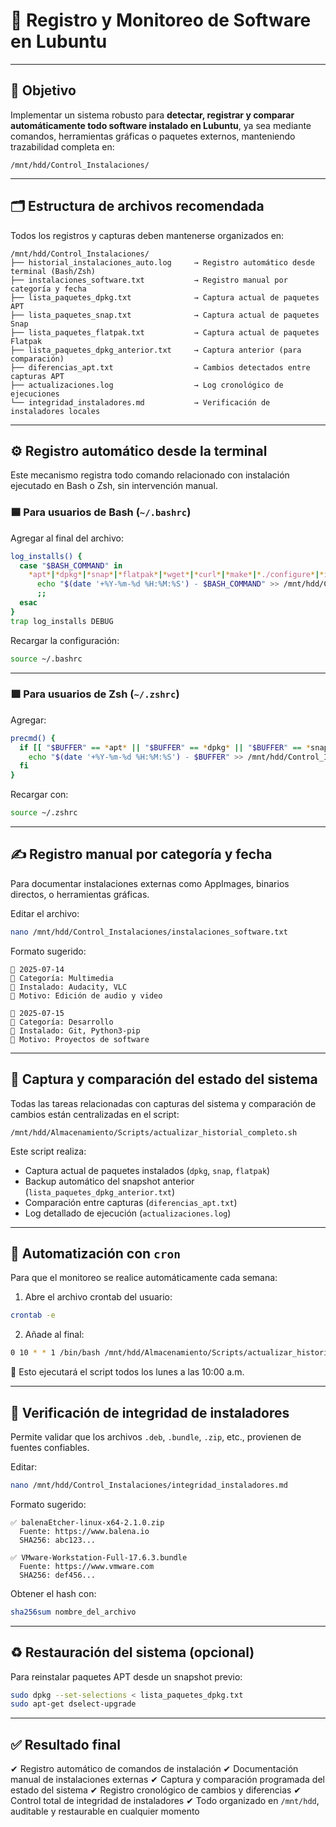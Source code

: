 # 📘 Registro y Monitoreo de Software en Lubuntu

---

## 🎯 Objetivo

Implementar un sistema robusto para **detectar, registrar y comparar automáticamente todo software instalado en Lubuntu**, ya sea mediante comandos, herramientas gráficas o paquetes externos, manteniendo trazabilidad completa en:

```
/mnt/hdd/Control_Instalaciones/
```

---

## 🗂️ Estructura de archivos recomendada

Todos los registros y capturas deben mantenerse organizados en:

```
/mnt/hdd/Control_Instalaciones/
├── historial_instalaciones_auto.log     → Registro automático desde terminal (Bash/Zsh)
├── instalaciones_software.txt           → Registro manual por categoría y fecha
├── lista_paquetes_dpkg.txt              → Captura actual de paquetes APT
├── lista_paquetes_snap.txt              → Captura actual de paquetes Snap
├── lista_paquetes_flatpak.txt           → Captura actual de paquetes Flatpak
├── lista_paquetes_dpkg_anterior.txt     → Captura anterior (para comparación)
├── diferencias_apt.txt                  → Cambios detectados entre capturas APT
├── actualizaciones.log                  → Log cronológico de ejecuciones
└── integridad_instaladores.md           → Verificación de instaladores locales
```

---

## ⚙️ Registro automático desde la terminal

Este mecanismo registra todo comando relacionado con instalación ejecutado en Bash o Zsh, sin intervención manual.

### 🟦 Para usuarios de Bash (`~/.bashrc`)

Agregar al final del archivo:

```bash
log_installs() {
  case "$BASH_COMMAND" in
    *apt*|*dpkg*|*snap*|*flatpak*|*wget*|*curl*|*make*|*./configure*|*install*)
      echo "$(date '+%Y-%m-%d %H:%M:%S') - $BASH_COMMAND" >> /mnt/hdd/Control_Instalaciones/historial_instalaciones_auto.log
      ;;
  esac
}
trap log_installs DEBUG
```

Recargar la configuración:

```bash
source ~/.bashrc
```

---

### 🟪 Para usuarios de Zsh (`~/.zshrc`)

Agregar:

```zsh
precmd() {
  if [[ "$BUFFER" == *apt* || "$BUFFER" == *dpkg* || "$BUFFER" == *snap* || "$BUFFER" == *flatpak* || "$BUFFER" == *wget* || "$BUFFER" == *curl* || "$BUFFER" == *make* || "$BUFFER" == *install* ]]; then
    echo "$(date '+%Y-%m-%d %H:%M:%S') - $BUFFER" >> /mnt/hdd/Control_Instalaciones/historial_instalaciones_auto.log
  fi
}
```

Recargar con:

```bash
source ~/.zshrc
```

---

## ✍️ Registro manual por categoría y fecha

Para documentar instalaciones externas como AppImages, binarios directos, o herramientas gráficas.

Editar el archivo:

```bash
nano /mnt/hdd/Control_Instalaciones/instalaciones_software.txt
```

Formato sugerido:

```
📅 2025-07-14
🧩 Categoría: Multimedia
🔧 Instalado: Audacity, VLC
📌 Motivo: Edición de audio y video

📅 2025-07-15
🧩 Categoría: Desarrollo
🔧 Instalado: Git, Python3-pip
📌 Motivo: Proyectos de software
```

---

## 🔄 Captura y comparación del estado del sistema

Todas las tareas relacionadas con capturas del sistema y comparación de cambios están centralizadas en el script:

```
/mnt/hdd/Almacenamiento/Scripts/actualizar_historial_completo.sh
```

Este script realiza:

* Captura actual de paquetes instalados (`dpkg`, `snap`, `flatpak`)
* Backup automático del snapshot anterior (`lista_paquetes_dpkg_anterior.txt`)
* Comparación entre capturas (`diferencias_apt.txt`)
* Log detallado de ejecución (`actualizaciones.log`)

---

## 📅 Automatización con `cron`

Para que el monitoreo se realice automáticamente cada semana:

1. Abre el archivo crontab del usuario:

```bash
crontab -e
```

2. Añade al final:

```bash
0 10 * * 1 /bin/bash /mnt/hdd/Almacenamiento/Scripts/actualizar_historial_completo.sh
```

📌 Esto ejecutará el script todos los lunes a las 10:00 a.m.

---

## 🧾 Verificación de integridad de instaladores

Permite validar que los archivos `.deb`, `.bundle`, `.zip`, etc., provienen de fuentes confiables.

Editar:

```bash
nano /mnt/hdd/Control_Instalaciones/integridad_instaladores.md
```

Formato sugerido:

```
✅ balenaEtcher-linux-x64-2.1.0.zip
  Fuente: https://www.balena.io
  SHA256: abc123...

✅ VMware-Workstation-Full-17.6.3.bundle
  Fuente: https://www.vmware.com
  SHA256: def456...
```

Obtener el hash con:

```bash
sha256sum nombre_del_archivo
```

---

## ♻️ Restauración del sistema (opcional)

Para reinstalar paquetes APT desde un snapshot previo:

```bash
sudo dpkg --set-selections < lista_paquetes_dpkg.txt
sudo apt-get dselect-upgrade
```

---

## ✅ Resultado final

✔ Registro automático de comandos de instalación
✔ Documentación manual de instalaciones externas
✔ Captura y comparación programada del estado del sistema
✔ Registro cronológico de cambios y diferencias
✔ Control total de integridad de instaladores
✔ Todo organizado en `/mnt/hdd`, auditable y restaurable en cualquier momento
